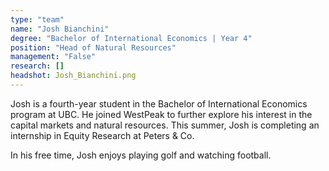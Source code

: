 ```yaml
---
type: "team"
name: "Josh Bianchini"
degree: "Bachelor of International Economics | Year 4"
position: "Head of Natural Resources"
management: "False"
research: []
headshot: Josh_Bianchini.png
---
```


Josh is a fourth-year student in the Bachelor of International Economics program at UBC. He joined WestPeak to further explore his interest in the capital markets and natural resources. This summer, Josh is completing an internship in Equity Research at Peters & Co.

In his free time, Josh enjoys playing golf and watching football. 